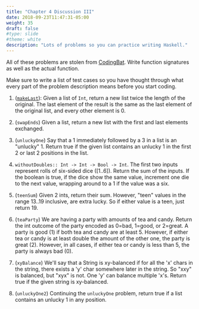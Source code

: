 ```yaml
---
title: "Chapter 4 Discussion III"
date: 2018-09-23T11:47:31-05:00
weight: 35
draft: false
#type: slide
#theme: white
description: "Lots of problems so you can practice writing Haskell."
---
```


All of these problems are stolen from
[CodingBat](https://codingbat.com).
Write function signatures as well as the actual function.

Make sure to write a list of test cases so you have thought through
what every part of the problem description means before you start
coding. 

1. ([`makeLast`](https://codingbat.com/prob/p137188)): Given a list of `Int`, return a new list twice the
   length of the original. The last element of the result is
   the same as the last element of the original list, and every
   other element is 0.
   
   
2. (`swapEnds`) Given a list, return a new list with the first and last elements
   exchanged.
   
3. (`unluckyOne`) Say that a 1 immediately followed by a 3 in a list
   is an "unlucky" 1. Return true if the given list contains an
   unlucky 1 in the first 2 or last 2 positions in the list.

5. `withoutDoubles:: Int -> Int -> Bool -> Int`. The first two inputs
   represent rolls of six-sided dice ([1..6]). Return the sum of the
   inputs. If the boolean is true, if the dice show the same value,
   increment one die to the next value, wrapping around to a 1 if the
   value was a six.

6. (`teenSum`) Given 2 ints, return their sum. However, "teen" values
   in the range 13..19 inclusive, are extra lucky. So if either value
   is a teen, just return 19.

7. (`teaParty`) We are having a party with amounts of tea and
   candy. Return the int outcome of the party encoded as 0=bad,
   1=good, or 2=great. A party is good (1) if both tea and candy are
   at least 5. However, if either tea or candy is at least double the
   amount of the other one, the party is great (2). However, in all
   cases, if either tea or candy is less than 5, the party is always
   bad (0).
   
8. (`xyBalance`) We'll say that a String is xy-balanced if for all the 'x' chars in the string, there exists a 'y' char somewhere later in the string. So "xxy" is balanced, but "xyx" is not. One 'y' can balance multiple 'x's. Return true if the given string is xy-balanced.   

4. (`unluckyOne2`) Continuing the `unluckyOne` problem, return true if a
   list contains an unlucky 1 in any position.
   
